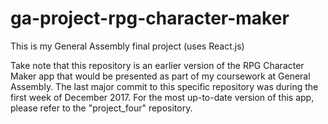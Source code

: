 # ga-project-rpg-character-maker
This is my General Assembly final project (uses React.js)

Take note that this repository is an earlier version of the RPG Character Maker app that would be presented as part of my coursework at General Assembly. The last major commit to this specific repository was during the first week of December 2017. For the most up-to-date version of this app, please refer to the "project_four" repository.
